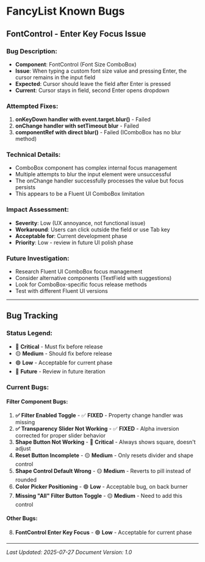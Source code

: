 # FancyList Known Bugs

## **FontControl - Enter Key Focus Issue**

### **Bug Description**:
- **Component**: FontControl (Font Size ComboBox)
- **Issue**: When typing a custom font size value and pressing Enter, the cursor remains in the input field
- **Expected**: Cursor should leave the field after Enter is pressed
- **Current**: Cursor stays in field, second Enter opens dropdown

### **Attempted Fixes**:
1. **onKeyDown handler with event.target.blur()** - Failed
2. **onChange handler with setTimeout blur** - Failed
3. **componentRef with direct blur()** - Failed (IComboBox has no blur method)

### **Technical Details**:
- ComboBox component has complex internal focus management
- Multiple attempts to blur the input element were unsuccessful
- The onChange handler successfully processes the value but focus persists
- This appears to be a Fluent UI ComboBox limitation

### **Impact Assessment**:
- **Severity**: Low (UX annoyance, not functional issue)
- **Workaround**: Users can click outside the field or use Tab key
- **Acceptable for**: Current development phase
- **Priority**: Low - review in future UI polish phase

### **Future Investigation**:
- Research Fluent UI ComboBox focus management
- Consider alternative components (TextField with suggestions)
- Look for ComboBox-specific focus release methods
- Test with different Fluent UI versions

---

## **Bug Tracking**

### **Status Legend**:
- 🔴 **Critical** - Must fix before release
- 🟡 **Medium** - Should fix before release  
- 🟢 **Low** - Acceptable for current phase
- 🔵 **Future** - Review in future iteration

### **Current Bugs**:

#### **Filter Component Bugs**:
1. **✅ Filter Enabled Toggle** - ✅ **FIXED** - Property change handler was missing
2. **✅ Transparency Slider Not Working** - ✅ **FIXED** - Alpha inversion corrected for proper slider behavior
3. **Shape Button Not Working** - 🔴 **Critical** - Always shows square, doesn't adjust
4. **Reset Button Incomplete** - 🟡 **Medium** - Only resets divider and shape control
5. **Shape Control Default Wrong** - 🟡 **Medium** - Reverts to pill instead of rounded
6. **Color Picker Positioning** - 🟢 **Low** - Acceptable bug, on back burner
7. **Missing "All" Filter Button Toggle** - 🟡 **Medium** - Need to add this control

#### **Other Bugs**:
8. **FontControl Enter Key Focus** - 🟢 **Low** - Acceptable for current phase

---

*Last Updated: 2025-07-27*
*Document Version: 1.0* 